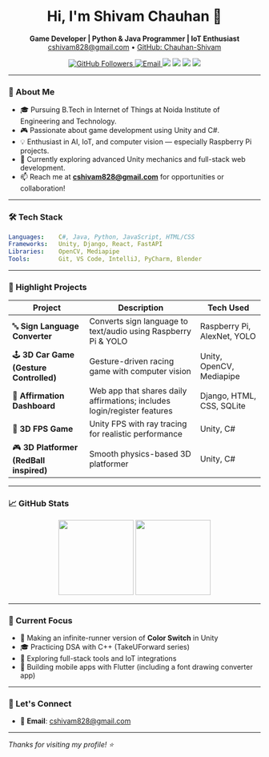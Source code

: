 <h1 align="center">Hi, I'm Shivam Chauhan 👋</h1>
<p align="center">
  <strong>Game Developer | Python & Java Programmer | IoT Enthusiast</strong><br/>
  <a href="mailto:cshivam828@gmail.com">cshivam828@gmail.com</a> • <a href="https://github.com/Chauhan-Shivam">GitHub: Chauhan-Shivam</a>
</p>

<p align="center">
  <a href="https://github.com/Chauhan-Shivam">
    <img src="https://img.shields.io/github/followers/Chauhan-Shivam?label=GitHub&style=social" alt="GitHub Followers" />
  </a>
  <a href="mailto:cshivam828@gmail.com">
    <img src="https://img.shields.io/badge/Email-cshivam828%40gmail.com-blue" alt="Email" />
  </a>
  <img src="https://img.shields.io/badge/Unity-2022+-black?logo=unity&logoColor=white" />
  <img src="https://img.shields.io/badge/Django-Fullstack-green?logo=django&logoColor=white" />
  <img src="https://img.shields.io/badge/Raspberry%20Pi-Projects-red?logo=raspberrypi&logoColor=white" />
  <img src="https://img.shields.io/badge/OpenCV-Computer%20Vision-blue?logo=opencv&logoColor=white" />
</p>

---

### 💼 About Me

- 🎓 Pursuing B.Tech in Internet of Things at Noida Institute of Engineering and Technology.
- 🎮 Passionate about game development using Unity and C#.
- 💡 Enthusiast in AI, IoT, and computer vision — especially Raspberry Pi projects.
- 🔭 Currently exploring advanced Unity mechanics and full-stack web development.
- 📫 Reach me at **cshivam828@gmail.com** for opportunities or collaboration!

---

### 🛠️ Tech Stack

```yaml
Languages:    C#, Java, Python, JavaScript, HTML/CSS
Frameworks:   Unity, Django, React, FastAPI
Libraries:    OpenCV, Mediapipe
Tools:        Git, VS Code, IntelliJ, PyCharm, Blender
```

---

### 🚀 Highlight Projects

| Project | Description | Tech Used |
|--------|-------------|-----------|
| 🔤 **Sign Language Converter** | Converts sign language to text/audio using Raspberry Pi & YOLO | Raspberry Pi, AlexNet, YOLO |
| 🕹️ **3D Car Game (Gesture Controlled)** | Gesture-driven racing game with computer vision | Unity, OpenCV, Mediapipe |
| 💬 **Affirmation Dashboard** | Web app that shares daily affirmations; includes login/register features | Django, HTML, CSS, SQLite |
| 🔫 **3D FPS Game** | Unity FPS with ray tracing for realistic performance | Unity, C# |
| 🎮 **3D Platformer (RedBall inspired)** | Smooth physics-based 3D platformer | Unity, C# |

---

### 📈 GitHub Stats

<p align="center">
  <img src="https://github-readme-stats.vercel.app/api?username=Chauhan-Shivam&show_icons=true&theme=default" height="150" />
  <img src="https://github-readme-stats.vercel.app/api/top-langs/?username=Chauhan-Shivam&layout=compact&theme=default" height="150" />
</p>

---

### 📌 Current Focus

- 🔁 Making an infinite-runner version of **Color Switch** in Unity  
- 🎓 Practicing DSA with C++ (TakeUForward series)  
- 🔧 Exploring full-stack tools and IoT integrations  
- 📱 Building mobile apps with Flutter (including a font drawing converter app)

---

### 🤝 Let's Connect

- 📧 **Email**: [cshivam828@gmail.com](mailto:cshivam828@gmail.com)

---

_Thanks for visiting my profile! ⭐_

